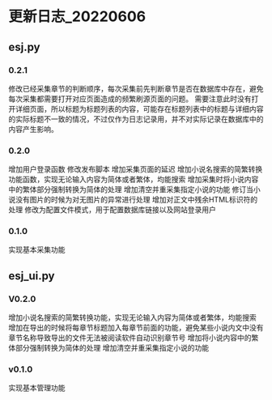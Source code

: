 # 更新日志_20220606

## esj.py

### 0.2.1

修改已经采集章节的判断顺序，每次采集前先判断章节是否在数据库中存在，避免每次采集都需要打开对应页面造成的频繁刷源页面的问题。
需要注意此时没有打开详细页面，所以标题为标题列表的内容，可能存在标题列表中的标题与详细内容的实际标题不一致的情况，不过仅作为日志记录用，并不对实际记录在数据库中的内容产生影响。

### 0.2.0

增加用户登录函数
修改发布脚本
增加采集页面的延迟
增加小说名搜索的简繁转换功能函数，实现无论输入内容为简体或者繁体，均能搜索
增加采集时将小说内容中的繁体部分强制转换为简体的处理
增加清空并重采集指定小说的功能
修订当小说没有图片的时候为对无图片的异常进行处理
增加对正文中残余HTML标识符的处理
修改为配置文件模式，用于配置数据库链接以及网站登录用户

### 0.1.0

实现基本采集功能

## esj_ui.py

### V0.2.0

增加小说名搜索的简繁转换功能，实现无论输入内容为简体或者繁体，均能搜索
增加在导出的时候将每章节标题加入每章节前面的功能，避免某些小说内文中没有章节名称导致导出的文件无法被阅读软件自动识别章节号
增加将小说内容中的繁体部分强制转换为简体的处理
增加清空并重采集指定小说的功能

### v0.1.0

实现基本管理功能
